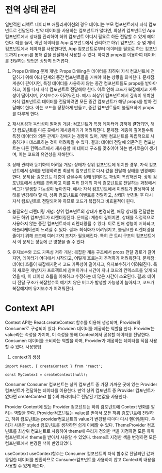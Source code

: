 # 전역 상태 관리
일반적인 리액트 네이티브 애플리케이션의 경우 데이터는 부모 컴포넌트에서 자식 컴포넌트로 전달된다.
만약 데이터를 사용하는 컴포넌트가 많다면, 최상위 컴포넌트인 App 컴포넌트에서 상태를 관리하여 하위 컴포넌트 어디서 필요로 하든 전달할 수 있게 해야한다.
예를 들어, 어떤 데이터를 App 컴포넌트에서 관리하고 하위 컴포넌트 중 몇 개의 컴포넌트에서 데이터를 사용한다면, App 컴포넌트로부터 데이터를 필요로 하는 컴포넌트까지 props를 통해 값을 전달해서 사용할 수 있다.
하지만 props를 이용하여 데이터를 전달하는 방법은 상당히 번거롭다.

1. Props Drilling 문제
개념: Props Drilling은 데이터를 최하위 자식 컴포넌트에 전달하기 위해 여러 단계의 중간 컴포넌트들을 거쳐야 하는 상황을 의미한다.
문제점: 계층이 깊어지면, 특정 데이터를 사용하지 않는 중간 컴포넌트들도 props를 받아야 하고, 이를 다시 자식 컴포넌트로 전달해야 한다. 이로 인해 코드가 복잡해지고 가독성이 떨어지며, 유지보수가 어려워진다.
예시: 최상위 컴포넌트에서 깊숙이 위치한 자식 컴포넌트로 데이터를 전달하려면 모든 중간 컴포넌트가 해당 props를 받아 전달해야 한다. 이는 코드를 장황하게 만들고, 중간 컴포넌트들이 불필요하게 props를 다루게 한다.

2. 재사용성과 독립성이 떨어짐
개념: 컴포넌트가 특정 데이터와 강하게 결합되면, 해당 컴포넌트를 다른 곳에서 재사용하기가 어려워진다.
문제점: 계층이 깊어질수록 특정 데이터와 의존 관계가 강해지는 경향이 있어, 개별 컴포넌트를 독립적으로 사용하거나 테스트하는 것이 어려워질 수 있다.
결과: 데이터 전달에 의존적인 컴포넌트는 다른 컨텍스트에서 재사용할 때 데이터 구조를 맞추어야 하는 번거로움이 생기며, 이는 코드의 유연성을 저해한다.

3. 상태 관리와 동기화의 어려움
개념: 상태가 상위 컴포넌트에 위치한 경우, 자식 컴포넌트에서 상태를 변경하려면 최상위 컴포넌트로 다시 값을 전달해 상태를 변경해야 한다.
문제점: 컴포넌트 계층이 깊을수록 상태 업데이트 과정이 복잡해진다. 상위 컴포넌트에서 상태를 관리하고 이를 여러 단계의 자식 컴포넌트로 전달하는 과정에서 버그가 발생할 가능성이 높아진다.
예시: 자식 컴포넌트에서 이벤트가 발생하여 상태를 변경해야 할 때, 상위 컴포넌트로 이벤트를 전달하고, 상태가 변경된 후 다시 자식 컴포넌트로 전달되어야 하므로 코드가 복잡하고 비효율적이 된다.

4. 불필요한 리렌더링
개념: 상위 컴포넌트의 상태가 변경되면, 해당 상태를 전달받는 모든 하위 컴포넌트가 리렌더링된다.
문제점: 계층이 깊어지면, 상태를 직접적으로 사용하지 않는 중간 컴포넌트까지 리렌더링될 수 있다. 이로 인해 성능이 저하되고, 애플리케이션이 느려질 수 있다.
결과: 최적화가 어려워지고, 불필요한 리렌더링을 줄이기 위해 코드에 여러 가지 조치가 필요해진다. 특히 큰 트리 구조의 컴포넌트에서 이 문제는 성능에 큰 영향을 줄 수 있다.

5. 유지보수와 코드 가독성 저하
개념: 복잡한 계층 구조에서 props 전달 경로가 길어지면, 데이터가 어디에서 시작되고, 어떻게 흐르는지 추적하기 어려워진다.
문제점: 데이터 흐름이 복잡해지면서 코드 가독성이 떨어지고, 유지보수하기 어려워진다. 특히 새로운 개발자가 프로젝트에 참여하거나 시간이 지나 코드의 컨텍스트를 잊게 되었을 때, 이 데이터 흐름을 이해하고 수정하는 데 많은 시간이 소요된다.
결과: 데이터 전달 구조가 복잡할수록 예기치 않은 버그가 발생할 가능성이 높아지고, 코드가 복잡해지며 유지보수가 어려워진다.

# Context API
Context API는 React.createContext 함수를 이용해 생성되며, Provider와 Consumer로 구성되어 있다.
Provider: 데이터를 제공하는 역할을 한다. Provider는 value라는 속성을 가지며, 이 속성을 통해 Context에서 공유할 데이터를 전달한다.
Consumer: 데이터를 소비하는 역할을 하며, Provider가 제공하는 데이터를 직접 사용할 수 있다.
사용방법
1. context의 생성
```JS
import React, { createContext } from 'react';

const MyContext = createContext(null);
```

Consumer
Consumer 컴포넌트는 상위 컴포넌트 중 가장 가까운 곳에 있는 Provider 컴포넌트가 전달하는 데이터를 이용한다.
만약 상위 컴포넌트 중 Provider 컴포넌트가 없다면 createContext 함수의 파라미터로 전달된 기본값을 사용한다.

Provider
Context에 있는 Provider 컴포넌트는 하위 컴포넌트에 Context 변화를 알리는 역할을 한다.
Provider컴포넌트는 value를 받아서 모든 하위 컴포넌트에 전달하고, 하위 컴포넌트는 provider컴포넌트의 value가 변경될 때마다 다시 렌더링된다.
우리가 사용한 styled 컴포넌트를 생각하면 쉽게 이해할 수 있다.
ThemeProvider 컴포넌트를 최상위 컴포넌트로 사용하여 theme에 우리가 정의한 색을 지정하면 모든 하위 컴포넌트에서 theme을 받아서 사용할 수 있었다.
theme로 지정한 색을 변경하면 모든 컴포넌트에서 변경된 색이 반영되었다.

useContext
useContext함수는 Consumer 컴포넌트의 자식 함수로 전달되던 값과 동일한 데이터를 반환하므로 Consumer컴포넌트를 사용하지 않고 Context의 내용을 사용할 수 있게 해준다.